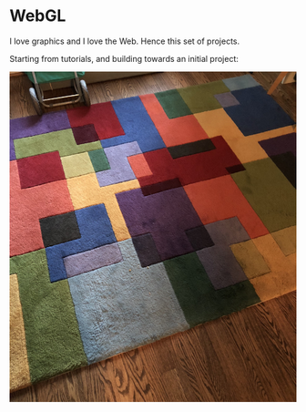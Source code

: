 # WebGL

I love graphics and I love the Web. Hence this set of projects.

Starting from tutorials, and building towards an initial project:

![Image of rug with colored rectangles](https://github.com/pieteradejong/WebGL/blob/master/colored_rectangles_rug.jpg)
